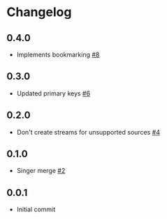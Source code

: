 # Changelog

## 0.4.0
  * Implements bookmarking [#8](https://github.com/singer-io/tap-crossbeam/pull/8)

## 0.3.0
  * Updated primary keys [#6](https://github.com/singer-io/tap-crossbeam/pull/6)

## 0.2.0
  * Don't create streams for unsupported sources [#4](https://github.com/singer-io/tap-crossbeam/pull/4)

## 0.1.0
  * Singer merge [#2](https://github.com/singer-io/tap-crossbeam/pull/2)

## 0.0.1
  * Initial commit
